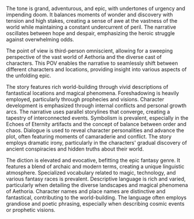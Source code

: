 
<tone>The tone is grand, adventurous, and epic, with undertones of urgency and impending doom. It balances moments of wonder and discovery with tension and high stakes, creating a sense of awe at the vastness of the world while maintaining a constant undercurrent of peril. The narrative oscillates between hope and despair, emphasizing the heroic struggle against overwhelming odds.</tone>

<pov>The point of view is third-person omniscient, allowing for a sweeping perspective of the vast world of Aethoria and the diverse cast of characters. This POV enables the narrative to seamlessly shift between different characters and locations, providing insight into various aspects of the unfolding epic.</pov>

<litdev>The story features rich world-building through vivid descriptions of fantastical locations and magical phenomena. Foreshadowing is heavily employed, particularly through prophecies and visions. Character development is emphasized through internal conflicts and personal growth arcs. The narrative uses parallel storylines that converge, creating a tapestry of interconnected events. Symbolism is prevalent, especially in the Echoes of Eternity artifacts and the concept of balance between order and chaos. Dialogue is used to reveal character personalities and advance the plot, often featuring moments of camaraderie and conflict. The story employs dramatic irony, particularly in the characters' gradual discovery of ancient conspiracies and hidden truths about their world.</litdev>

<lexchoice>The diction is elevated and evocative, befitting the epic fantasy genre. It features a blend of archaic and modern terms, creating a unique linguistic atmosphere. Specialized vocabulary related to magic, technology, and various fantasy races is prevalent. Descriptive language is rich and varied, particularly when detailing the diverse landscapes and magical phenomena of Aethoria. Character names and place names are distinctive and fantastical, contributing to the world-building. The language often employs grandiose and poetic phrasing, especially when describing cosmic events or prophetic visions.</lexchoice>
